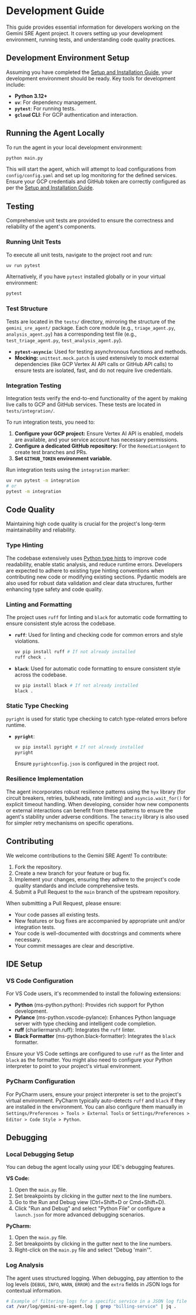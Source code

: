 # Development Guide

This guide provides essential information for developers working on the Gemini SRE Agent project. It covers setting up your development environment, running tests, and understanding code quality practices.

## Development Environment Setup

Assuming you have completed the [Setup and Installation Guide](SETUP_INSTALLATION.md), your development environment should be ready. Key tools for development include:

*   **Python 3.12+**
*   **`uv`**: For dependency management.
*   **`pytest`**: For running tests.
*   **`gcloud` CLI**: For GCP authentication and interaction.

## Running the Agent Locally

To run the agent in your local development environment:

```bash
python main.py
```

This will start the agent, which will attempt to load configurations from `config/config.yaml` and set up log monitoring for the defined services. Ensure your GCP credentials and GitHub token are correctly configured as per the [Setup and Installation Guide](SETUP_INSTALLATION.md).

## Testing

Comprehensive unit tests are provided to ensure the correctness and reliability of the agent's components.

### Running Unit Tests

To execute all unit tests, navigate to the project root and run:

```bash
uv run pytest
```

Alternatively, if you have `pytest` installed globally or in your virtual environment:

```bash
pytest
```

### Test Structure

Tests are located in the `tests/` directory, mirroring the structure of the `gemini_sre_agent/` package. Each core module (e.g., `triage_agent.py`, `analysis_agent.py`) has a corresponding test file (e.g., `test_triage_agent.py`, `test_analysis_agent.py`).

*   **`pytest-asyncio`**: Used for testing asynchronous functions and methods.
*   **Mocking:** `unittest.mock.patch` is used extensively to mock external dependencies (like GCP Vertex AI API calls or GitHub API calls) to ensure tests are isolated, fast, and do not require live credentials.

### Integration Testing

Integration tests verify the end-to-end functionality of the agent by making live calls to GCP and GitHub services. These tests are located in `tests/integration/`.

To run integration tests, you need to:
1.  **Configure your GCP project:** Ensure Vertex AI API is enabled, models are available, and your service account has necessary permissions.
2.  **Configure a dedicated GitHub repository:** For the `RemediationAgent` to create test branches and PRs.
3.  **Set `GITHUB_TOKEN` environment variable.**

Run integration tests using the `integration` marker:
```bash
uv run pytest -m integration
# or
pytest -m integration
```

## Code Quality

Maintaining high code quality is crucial for the project's long-term maintainability and reliability.

### Type Hinting

The codebase extensively uses [Python type hints](https://docs.python.org/3/library/typing.html) to improve code readability, enable static analysis, and reduce runtime errors. Developers are expected to adhere to existing type hinting conventions when contributing new code or modifying existing sections. Pydantic models are also used for robust data validation and clear data structures, further enhancing type safety and code quality.

### Linting and Formatting

The project uses `ruff` for linting and `black` for automatic code formatting to ensure consistent style across the codebase.

*   **`ruff`**: Used for linting and checking code for common errors and style violations.
    ```bash
    uv pip install ruff # If not already installed
    ruff check .
    ```
*   **`black`**: Used for automatic code formatting to ensure consistent style across the codebase.
    ```bash
    uv pip install black # If not already installed
    black .
    ```

### Static Type Checking

`pyright` is used for static type checking to catch type-related errors before runtime.

*   **`pyright`**: 
    ```bash
    uv pip install pyright # If not already installed
    pyright
    ```
    Ensure `pyrightconfig.json` is configured in the project root.

### Resilience Implementation

The agent incorporates robust resilience patterns using the `hyx` library (for circuit breakers, retries, bulkheads, rate limiting) and `asyncio.wait_for()` for explicit timeout handling. When developing, consider how new components or external interactions can benefit from these patterns to ensure the agent's stability under adverse conditions. The `tenacity` library is also used for simpler retry mechanisms on specific operations.

## Contributing

We welcome contributions to the Gemini SRE Agent! To contribute:

1.  Fork the repository.
2.  Create a new branch for your feature or bug fix.
3.  Implement your changes, ensuring they adhere to the project's code quality standards and include comprehensive tests.
4.  Submit a Pull Request to the `main` branch of the upstream repository.

When submitting a Pull Request, please ensure:
*   Your code passes all existing tests.
*   New features or bug fixes are accompanied by appropriate unit and/or integration tests.
*   Your code is well-documented with docstrings and comments where necessary.
*   Your commit messages are clear and descriptive.

## IDE Setup

### VS Code Configuration

For VS Code users, it's recommended to install the following extensions:
*   **Python** (ms-python.python): Provides rich support for Python development.
*   **Pylance** (ms-python.vscode-pylance): Enhances Python language server with type checking and intelligent code completion.
*   **ruff** (charliermarsh.ruff): Integrates the `ruff` linter.
*   **Black Formatter** (ms-python.black-formatter): Integrates the `black` formatter.

Ensure your VS Code settings are configured to use `ruff` as the linter and `black` as the formatter. You might also need to configure your Python interpreter to point to your project's virtual environment.

### PyCharm Configuration

For PyCharm users, ensure your project interpreter is set to the project's virtual environment. PyCharm typically auto-detects `ruff` and `black` if they are installed in the environment. You can also configure them manually in `Settings/Preferences > Tools > External Tools` or `Settings/Preferences > Editor > Code Style > Python`.

## Debugging

### Local Debugging Setup

You can debug the agent locally using your IDE's debugging features.

**VS Code:**
1.  Open the `main.py` file.
2.  Set breakpoints by clicking in the gutter next to the line numbers.
3.  Go to the Run and Debug view (Ctrl+Shift+D or Cmd+Shift+D).
4.  Click "Run and Debug" and select "Python File" or configure a `launch.json` for more advanced debugging scenarios.

**PyCharm:**
1.  Open the `main.py` file.
2.  Set breakpoints by clicking in the gutter next to the line numbers.
3.  Right-click on the `main.py` file and select "Debug 'main'".

### Log Analysis

The agent uses structured logging. When debugging, pay attention to the log levels (`DEBUG`, `INFO`, `WARN`, `ERROR`) and the `extra` fields in JSON logs for contextual information.

```bash
# Example of filtering logs for a specific service in a JSON log file
cat /var/log/gemini-sre-agent.log | grep "billing-service" | jq .
```
